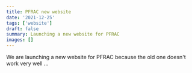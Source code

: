 ```yaml
---
title: PFRAC new website
date: '2021-12-25'
tags: ['website']
draft: false
summary: Launching a new website for PFRAC
images: []
---
```


We are launching a new website for PFRAC because the old one doesn't work very well ...
